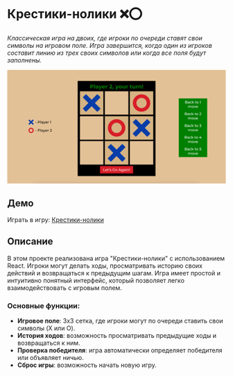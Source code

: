# Крестики-нолики ❌⭕

_Классическая игра на двоих, где игроки по очереди ставят свои символы на игровом поле. Игра завершится, когда один из игроков составит линию из трех своих символов или когда все поля будут заполнены._

![alt text](./Image.png)

## Демо

Играть в игру: [Крестики-нолики](https://mrphysix.github.io/x0/)

## Описание

В этом проекте реализована игра "Крестики-нолики" с использованием React. Игроки могут делать ходы, просматривать историю своих действий и возвращаться к предыдущим шагам. Игра имеет простой и интуитивно понятный интерфейс, который позволяет легко взаимодействовать с игровым полем.

### Основные функции:

- **Игровое поле**: 3x3 сетка, где игроки могут по очереди ставить свои символы (X или O).
- **История ходов**: возможность просматривать предыдущие ходы и возвращаться к ним.
- **Проверка победителя**: игра автоматически определяет победителя или объявляет ничью.
- **Сброс игры**: возможность начать новую игру.
